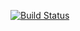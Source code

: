 [![Build Status](https://travis-ci.com/sandrawing/cs107test.svg?branch=main)](https://travis-ci.com/sandrawing/cs107test)